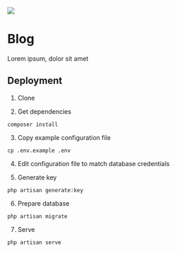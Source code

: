 ![](https://i.imgur.com/3f42MYO.png)

# Blog

Lorem ipsum, dolor sit amet

## Deployment

1. Clone

2. Get dependencies

`composer install`

3. Copy example configuration file

`cp .env.example .env`

4. Edit configuration file to match database credentials

5. Generate key

`php artisan generate:key`

6. Prepare database

`php artisan migrate`

7. Serve

`php artisan serve`
